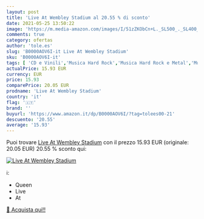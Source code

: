 ```yaml
---
layout: post
title: 'Live At Wembley Stadium al 20.55 % di sconto'
date: 2021-05-25 13:50:22
image: 'https://m.media-amazon.com/images/I/51zZKObCn+L._SL500_._SL400_.jpg'
comments: true
category: ofertas
author: 'tole.es'
slug: 'B0000AOV6I-it Live At Wembley Stadium'
sku: 'B0000AOV6I-it'
tags: [ 'CD e Vinili','Musica Hard Rock','Musica Hard Rock e Metal','Musica Pop Rock','Pop','Rock','Rock classico', ]
actualPrice: 15.93 EUR
currency: EUR
price: 15.93
comparePrice: 20.05 EUR
prodname: 'Live At Wembley Stadium'
country: 'it'
flag: '🇮🇹'
brand: ''
buyurl: 'https://www.amazon.it/dp/B0000AOV6I/?tag=tolees00-21'
descuento: '20.55'
average: '15.93'
---
```


Puoi trovare [Live At Wembley Stadium](https://www.amazon.it/dp/B0000AOV6I/?tag=tolees00-21) con il prezzo 15.93 EUR (originale: 20.05 EUR) 20.55 % sconto qui:

[![Live At Wembley Stadium](https://m.media-amazon.com/images/I/51zZKObCn+L._SL500_._SL400_.jpg)](https://www.amazon.it/dp/B0000AOV6I/?tag=tolees00-21)

ℹ️:

- Queen
- Live
- At

[🛒 Acquista qui!!](https://www.amazon.it/dp/B0000AOV6I/?tag=tolees00-21)
